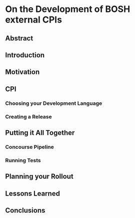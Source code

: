 # On the Development of BOSH external CPIs

## Abstract



## Introduction

## Motivation

## CPI

### Choosing your Development Language

### Creating a Release

## Putting it All Together

### Concourse Pipeline

### Running Tests

## Planning your Rollout

## Lessons Learned

## Conclusions